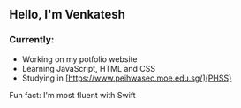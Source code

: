 ## Hello, I'm Venkatesh

### Currently:
- Working on my potfolio website
- Learning JavaScript, HTML and CSS
- Studying in [https://www.peihwasec.moe.edu.sg/](PHSS)

Fun fact: I'm most fluent with Swift
  
<!--
**vensah-dev/vensah-dev** is a ✨ _special_ ✨ repository because its `README.md` (this file) appears on your GitHub profile.

Here are some ideas to get you started:

- 🔭 I’m currently working on my potfolio website
- 🌱 I’m currently learning Godot and GDScript
- ⚡ Fun fact: I'm most fluent with Swift
-->

